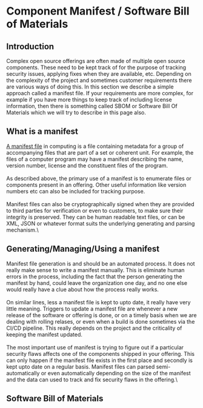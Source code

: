 # Component Manifest / Software Bill of Materials

## Introduction
Complex open source offerings are often made of multiple open source components. These need to be kept track of for the purpose of tracking security issues, applying fixes when they are available, etc. Depending on the complexity of the project and sometimes customer requirements there are various ways of doing this. In this section we describe a simple approach called a manifest file. If your requirements are more complex, for example if you have more things to keep track of including license information, then there is something called SBOM or Software Bill Of Materials which we will try to describe in this page also.

## What is a manifest
[A manifest file](https://en.wikipedia.org/wiki/Manifest_file) in computing is a file containing metadata for a group of accompanying files that are part of a set or coherent unit. For example, the files of a computer program may have a manifest describing the name, version number, license and the constituent files of the program.\
\
As described above, the primary use of a manifest is to enumerate files or components present in an offering. Other useful information like version numbers etc can also be included for tracking purpose.\
\
Manifest files can also be cryptographically signed when they are provided to third parties for verification or even to customers, to make sure their integrity is preserved. They can be human readable text files, or can be XML, JSON or whatever format suits the underlying generating and parsing mechanism.\

## Generating/Managing/Using a manifest
Manifest file generation is and should be an automated process. It does not really make sense to write a manifest manually. This is eliminate human errors in the process, including the fact that the person generating the manifest by hand, could leave the organization one day, and no one else would really have a clue about how the process really works.\
\
On similar lines, less a manifest file is kept to upto date, it really have very little meaning. Triggers to update a manifest file are whenever a new release of the software or offering is done, or on a timely basis when we are dealing with rolling relases, or even when a build is done sometimes via the CI/CD pipeline. This really depends on the project and the criticality of keeping the manifest updated.\
\
The most important use of manifest is trying to figure out if a particular security flaws affects one of the components shipped in your offering. This can only happen if the manifest file exists in the first place and secondly is kept upto date on a regular basis. Manifest files can parsed semi-automatically or even automatically depending on the size of the manifest and the data can used to track and fix security flaws in the offering.\

## Software Bill of Materials


